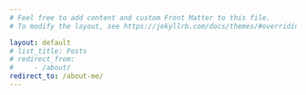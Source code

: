 ```yaml
---
# Feel free to add content and custom Front Matter to this file.
# To modify the layout, see https://jekyllrb.com/docs/themes/#overriding-theme-defaults

layout: default
# list_title: Posts
# redirect_from:
#     - /about/
redirect_to: /about-me/
---
```


<!-- ~~Lowering your blogging standards~~ :stuck_out_tongue:   -->